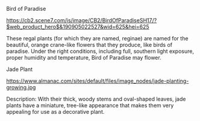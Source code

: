 Bird of Paradise

https://cb2.scene7.com/is/image/CB2/BirdOfParadiseSH17/?$web_product_hero$&190905022527&wid=625&hei=625

These regal plants (for which they are named, reginae) are named for the beautiful, orange crane-like flowers that they produce, like birds of paradise. Under the right conditions, including full, southern light exposure, proper humidity and temperature, Bird of Paradise may flower.

Jade Plant

https://www.almanac.com/sites/default/files/image_nodes/jade-planting-growing.jpg

Description: With their thick, woody stems and oval-shaped leaves, jade plants have a miniature, tree-like appearance that makes them very appealing for use as a decorative plant.
